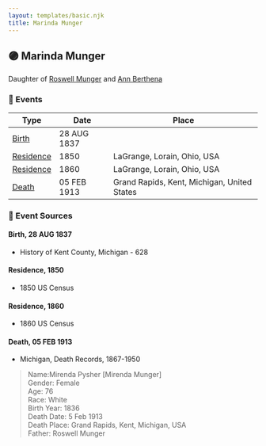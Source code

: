 ```yaml
---
layout: templates/basic.njk
title: Marinda Munger
---
```

## 🟣 Marinda Munger

Daughter of [Roswell Munger](/people/2/21686617) and [Ann Berthena ](/people/9/91501676)

### 📆 Events

Type | Date | Place
------ | ------ | ------
[Birth](#event-1abcacd3-3325-4953-9b16-1a0b0eab7ca4) | 28 AUG 1837 |
[Residence](#event-d915826f-5638-45fc-a6a0-0fd2c5bff5a3) | 1850 | LaGrange, Lorain, Ohio, USA
[Residence](#event-9bef6964-34d2-49d3-bd2c-03da4d3262bf) | 1860 | LaGrange, Lorain, Ohio, USA
[Death](#event-c7843753-f2a3-4279-9acc-4827deb4d926) | 05 FEB 1913 | Grand Rapids, Kent, Michigan, United States

### 📰 Event Sources

#### <a id="event-1abcacd3-3325-4953-9b16-1a0b0eab7ca4"></a> Birth, 28 AUG 1837
* History of Kent County, Michigan  - 628

#### <a id="event-d915826f-5638-45fc-a6a0-0fd2c5bff5a3"></a> Residence, 1850
* 1850 US Census

#### <a id="event-9bef6964-34d2-49d3-bd2c-03da4d3262bf"></a> Residence, 1860
* 1860 US Census

#### <a id="event-c7843753-f2a3-4279-9acc-4827deb4d926"></a> Death, 05 FEB 1913
* Michigan, Death Records, 1867-1950
>   
  > Name:Mirenda Pysher [Mirenda Munger]   
  > Gender: Female  
  > Age: 76  
  > Race: White  
  > Birth Year: 1836  
  > Death Date: 5 Feb 1913  
  > Death Place: Grand Rapids, Kent, Michigan, USA  
  > Father: Roswell Munger
